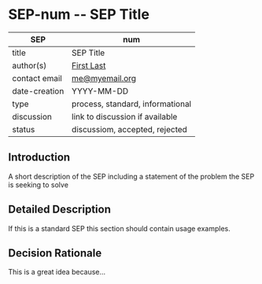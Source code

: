 # SEP-num -- SEP Title

| SEP           | num                              |
|---------------|----------------------------------|
| title         | SEP Title                        |
| author(s)     | [First Last](https://orcid.org/0000-0000-0000-0000)|
| contact email | <me@myemail.org>                   |
| date-creation | YYYY-MM-DD                       |
| type          | process, standard, informational |
| discussion    | link to discussion if available  |
| status        | discussiom, accepted, rejected   |

## Introduction

A short description of the SEP including a statement of the problem the SEP is seeking to solve

## Detailed Description

If this is a standard SEP this section should contain usage examples.

## Decision Rationale

This is a great idea because...
